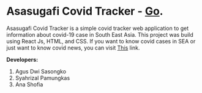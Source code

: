 # Asasugafi Covid Tracker - [Go](https://asasugafi-covid.netlify.app).

Asasugafi Covid Tracker is a simple covid tracker web application to get information about covid-19 case in South East Asia. This project was build using React Js, HTML, and CSS. If you want to know covid cases in SEA or just want to know covid news, you can visit [This](https://asasugafi-covid.netlify.app) link.


**Developers:**

1. Agus Dwi Sasongko
2. Syahrizal Pamungkas
3. Ana Shofia
